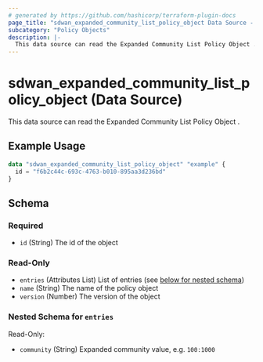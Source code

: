 ```yaml
---
# generated by https://github.com/hashicorp/terraform-plugin-docs
page_title: "sdwan_expanded_community_list_policy_object Data Source - terraform-provider-sdwan"
subcategory: "Policy Objects"
description: |-
  This data source can read the Expanded Community List Policy Object .
---
```


# sdwan_expanded_community_list_policy_object (Data Source)

This data source can read the Expanded Community List Policy Object .

## Example Usage

```terraform
data "sdwan_expanded_community_list_policy_object" "example" {
  id = "f6b2c44c-693c-4763-b010-895aa3d236bd"
}
```

<!-- schema generated by tfplugindocs -->
## Schema

### Required

- `id` (String) The id of the object

### Read-Only

- `entries` (Attributes List) List of entries (see [below for nested schema](#nestedatt--entries))
- `name` (String) The name of the policy object
- `version` (Number) The version of the object

<a id="nestedatt--entries"></a>
### Nested Schema for `entries`

Read-Only:

- `community` (String) Expanded community value, e.g. `100:1000`
